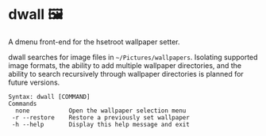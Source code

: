 # dwall :framed_picture:
A dmenu front-end for the hsetroot wallpaper setter. 

dwall searches for image files in `~/Pictures/wallpapers`. Isolating supported
image formats, the ability to add multiple wallpaper directories, and the 
ability to search recursively through wallpaper directories is planned for 
future versions.

```text
Syntax: dwall [COMMAND]
Commands
  none           Open the wallpaper selection menu
 -r --restore    Restore a previously set wallpaper
 -h --help       Display this help message and exit
```
